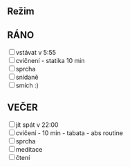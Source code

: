 ## Režim
## RÁNO
<input type="checkbox" id="x1" /><label for="x1">vstávat v 5:55</label><br>
<input type="checkbox" id="x2" /><label for="x2">cvičnení - statika 10 min</label><br>
<input type="checkbox" id="x3" /><label for="x3">sprcha</label><br>
<input type="checkbox" id="x4" /><label for="x4">snídaně</label><br>
<input type="checkbox" id="x5" /><label for="x5">smích :)</label><br>

## VEČER
<input type="checkbox" id="y1" /><label for="y1">jít spát v 22:00</label><br>
<input type="checkbox" id="y2" /><label for="y2">cvičení - 10 min - tabata - abs routine</label><br>
<input type="checkbox" id="y3" /><label for="y3">sprcha</label><br>
<input type="checkbox" id="y4" /><label for="y4">meditace</label><br>
<input type="checkbox" id="y5" /><label for="y5">čtení</label><br>
